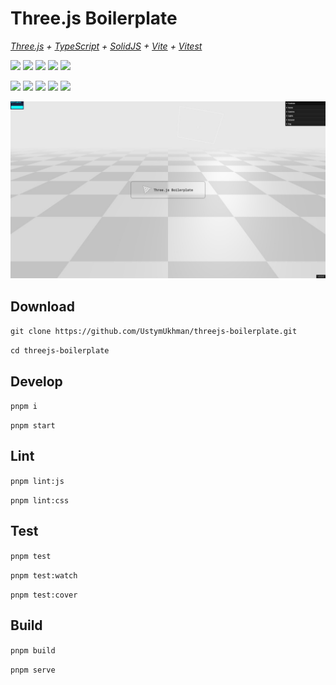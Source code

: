 # Three.js Boilerplate #

*[Three.js](https://threejs.org/) + [TypeScript](https://www.typescriptlang.org/) + [SolidJS](https://www.solidjs.com/) + [Vite](https://vitejs.dev/) + [Vitest](https://vitest.dev/)*

![](https://img.shields.io/github/package-json/dependency-version/UstymUkhman/threejs-boilerplate/three?style=flat-square)
![](https://img.shields.io/github/package-json/dependency-version/UstymUkhman/threejs-boilerplate/dev/typescript?style=flat-square)
![](https://img.shields.io/github/package-json/dependency-version/UstymUkhman/threejs-boilerplate/solid-js?style=flat-square)
![](https://img.shields.io/github/package-json/dependency-version/UstymUkhman/threejs-boilerplate/dev/vite?style=flat-square)
![](https://img.shields.io/github/package-json/dependency-version/UstymUkhman/threejs-boilerplate/dev/vitest?style=flat-square)

![](https://img.shields.io/github/deployments/UstymUkhman/threejs-boilerplate/github-pages?style=flat-square)
![](https://img.shields.io/github/repo-size/UstymUkhman/threejs-boilerplate?color=green&style=flat-square)
![](https://img.shields.io/badge/coverage-98.5%25-green?style=flat-square)
![](https://img.shields.io/github/package-json/v/UstymUkhman/threejs-boilerplate?color=brightgreen&style=flat-square)
![](https://img.shields.io/github/license/UstymUkhman/threejs-boilerplate?color=brightgreen&style=flat-square)

[![](./public/img/preview.jpg)](https://ustymukhman.github.io/threejs-boilerplate/dist)

## Download ##

`git clone https://github.com/UstymUkhman/threejs-boilerplate.git`

`cd threejs-boilerplate`

## Develop ##

`pnpm i`

`pnpm start`

## Lint ##

`pnpm lint:js`

`pnpm lint:css`

## Test ##

`pnpm test`

`pnpm test:watch`

`pnpm test:cover`

## Build ##

`pnpm build`

`pnpm serve`

